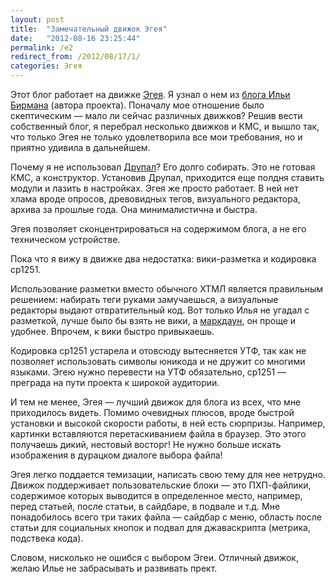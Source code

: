 ```yaml
---
layout: post
title:  "Замечательный движок Эгея"
date:   "2012-08-16 23:25:44"
permalink: /e2
redirect_from: /2012/08/17/1/
categories: Эгея
---
```


Этот блог работает на движке [Эгея](http://blogengine.ru/). Я узнал о
нем из [блога Ильи Бирмана](http://ilyabirman.ru/meanwhile/) (автора
проекта). Поначалу мое отношение было скептическим — мало ли сейчас
различных движков? Решив вести собственный блог, я перебрал несколько
движков и КМС, и вышло так, что только Эгея не только удовлетворила
все мои требования, но и приятно удивила в дальнейшем.

Почему я не использовал [Друпал](/2012/08/15/1/)? Его долго
собирать. Это не готовая КМС, а конструктор. Установив Друпал,
приходится еще полдня ставить модули и лазить в настройках. Эгея же
просто работает. В ней нет хлама вроде опросов, древовидных тегов,
визуального редактора, архива за прошлые года. Она минималистична и
быстра.

Эгея позволяет сконцентрироваться на содержимом блога, а не его
техническом устройстве.

Пока что я вижу в движке два недостатка: вики-разметка и кодировка
cp1251.

Использование разметки вместо обычного ХТМЛ является правильным
решением: набирать теги руками замучаешься, а визуальные редакторы
выдают отвратительный код. Вот только Илья не угадал с разметкой,
лучше было бы взять не вики, а
[маркдаун](http://ru.wikipedia.org/wiki/Markdown), он проще и
удобнее. Впрочем, к вики быстро привыкаешь.

Кодировка cp1251 устарела и отовсюду вытесняется УТФ, так как не
позволяет использовать символы юникода и не дружит со многими
языками. Эгею нужно перевести на УТФ обязательно, cp1251 — преграда на
пути проекта к широкой аудитории.

И тем не менее, Эгея — лучший движок для блога из всех, что мне
приходилось видеть. Помимо очевидных плюсов, вроде быстрой установки и
высокой скорости работы, в ней есть сюрпризы. Например, картинки
вставляются перетаскиванием файла в браузер. Это этого получаешь
дикий, нестовый восторг! Не нужно больше искать изображения в дурацком
диалоге выбора файла!

Эгея легко поддается темизации, написать свою тему для нее
нетрудно. Движок поддерживает пользовательские блоки — это
ПХП-файлики, содержимое которых выводится в определенное место,
например, перед статьей, после статьи, в сайдбаре, в подвале и
т.д. Мне понадобилось всего три таких файла — сайдбар с меню, область
после статьи для социальных кнопок и подвал для джаваскрипта (метрика,
подствека кода).

Словом, нисколько не ошибся с выбором Эгеи. Отличный движок, желаю
Илье не забрасывать и развивать прект.
